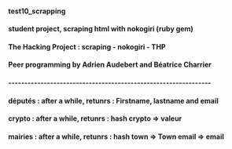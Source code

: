 #### test10_scrapping

#### student project, scraping html with nokogiri (ruby gem)

#### The Hacking Project : scraping - nokogiri - THP

#### Peer programming by Adrien Audebert and Béatrice Charrier

#### ---------------------------------------------------------------

#### députés : after a while, retunrs : Firstname, lastname and email

#### crypto : after a while, retunrs : hash crypto => valeur

#### mairies : after a while, retunrs : hash town => Town email => email





